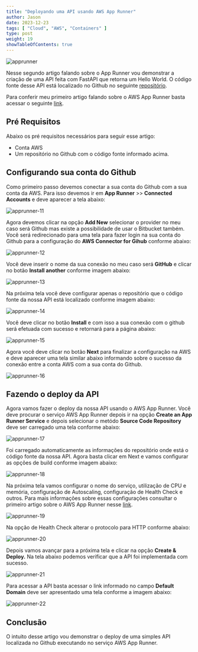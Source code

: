 ```yaml
---
title: "Deployando uma API usando AWS App Runner"
author: Jason
date: 2023-12-23
tags: [ "Cloud", "AWS", "Containers" ]
type: post
weight: 19
showTableOfContents: true
---
```


![apprunner](/images/apprunner.jpg)

Nesse segundo artigo falando sobre o App Runner vou demonstrar a criação
de uma API feita com FastAPI que retorna um Hello World. O código fonte
desse API está localizado no Github no seguinte
[repositório](https://github.com/jjasonhenrique/apprunner-example.git).

Para conferir meu primeiro artigo falando sobre o AWS App Runner basta
acessar o seguinte
[link](/posts/2023/2023-12-02-usando-o-aws-app-runner-para-subir-uma-aplicacao/).

## Pré Requisitos 

Abaixo os pré requisitos necessários para seguir esse artigo:

-   Conta AWS
-   Um repositório no Github com o código fonte informado acima.

## Configurando sua conta do Github 

Como primeiro passo devemos conectar a sua conta do Github com a sua
conta da AWS. Para isso devemos ir em **App Runner** \>\> **Connected
Accounts** e deve aparecer a tela abaixo:

![apprunner-11](/images/apprunner-11.jpg)

Agora devemos clicar na opção **Add New** selecionar o provider no meu
caso será Github mas existe a possibilidade de usar o Bitbucket também.
Você será redirecionado para uma tela para fazer login na sua conta do
Github para a configuração do **AWS Connector for Gihub** conforme
abaixo:

![apprunner-12](/images/apprunner-12.jpg)

Você deve inserir o nome da sua conexão no meu caso será **GitHub** e
clicar no botão **Install another** conforme imagem abaixo:

![apprunner-13](/images/apprunner-13.jpg)

Na próxima tela você deve configurar apenas o repositório que o código
fonte da nossa API está localizado conforme imagem abaixo:

![apprunner-14](/images/apprunner-14.jpg)

Você deve clicar no botão **Install** e com isso a sua conexão com o
github será efetuada com sucesso e retornará para a página abaixo:

![apprunner-15](/images/apprunner-15.jpg)

Agora você deve clicar no botão **Next** para finalizar a configuração
na AWS e deve aparecer uma tela similar abaixo informando sobre o
sucesso da conexão entre a conta AWS com a sua conta do Github.

![apprunner-16](/images/apprunner-16.jpg)

## Fazendo o deploy da API 

Agora vamos fazer o deploy da nossa API usando o AWS App Runner. Você
deve procurar o serviço AWS App Runner depois ir na opção **Create an
App Runner Service** e depois selecionar o metódo **Source Code
Repository** deve ser carregado uma tela conforme abaixo:

![apprunner-17](/images/apprunner-17.jpg)

Foi carregado automaticamente as informações do repositório onde está o
código fonte da nossa API. Agora basta clicar em Next e vamos configurar
as opções de build conforme imagem abaixo:

![apprunner-18](/images/apprunner-18.jpg)

Na próxima tela vamos configurar o nome do serviço, utilização de CPU e
memória, configuração de Autoscaling, configuração de Health Check e
outros. Para mais informações sobre essas configurações consultar o
primeiro artigo sobre o AWS App Runner nesse
[link](https://jjasonhenrique.me/2023/12/02/usando-o-aws-app-runner-para-subir-uma-aplicacao/).

![apprunner-19](/images/apprunner-19.jpg)

Na opção de Health Check alterar o protocolo para HTTP conforme abaixo:

![apprunner-20](/images/apprunner-20.jpg)

Depois vamos avançar para a próxima tela e clicar na opção **Create &
Deploy.** Na tela abaixo podemos verificar que a API foi implementada
com sucesso.

![apprunner-21](/images/apprunner-21.jpg)

Para acessar a API basta acessar o link informado no campo **Default
Domain** deve ser apresentado uma tela conforme a imagem abaixo:

![apprunner-22](/images/apprunner-22.jpg)

## Conclusão 

O intuito desse artigo vou demonstrar o deploy de uma simples API
localizada no Github executando no serviço AWS App Runner.


